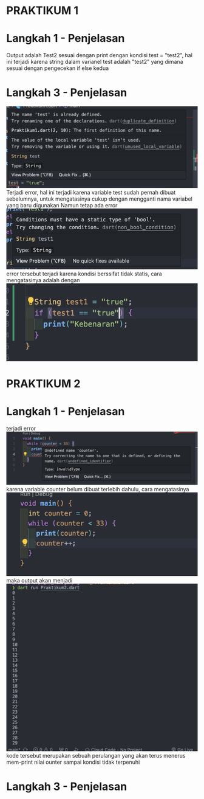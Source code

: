 # PRAKTIKUM 1

# Langkah 1 - Penjelasan

Output adalah Test2 sesuai dengan print dengan kondisi test = "test2", hal ini terjadi karena string dalam varianel test adalah "test2" yang dimana sesuai dengan pengecekan if else kedua

# Langkah 3 - Penjelasan

![alt text](image.png)
Terjadi error, hal ini terjadi karena variable test sudah pernah dibuat sebelumnya, untuk mengatasinya cukup dengan mengganti nama variabel yang baru digunakan
Namun tetap ada error
![alt text](image-1.png)
error tersebut terjadi karena kondisi berssifat tidak statis, cara mengatasinya adalah dengan
![alt text](image-2.png)

# PRAKTIKUM 2

# Langkah 1 - Penjelasan

terjadi error ![alt text](image-3.png) karena variable counter belum dibuat terlebih dahulu, cara mengatasinya ![alt text](image-4.png)
maka output akan menjadi ![alt text](image-5.png)
kode tersebut merupakan sebuah perulangan yang akan terus menerus mem-print nilai ounter sampai kondisi tidak terpenuhi

# Langkah 3 - Penjelasan
